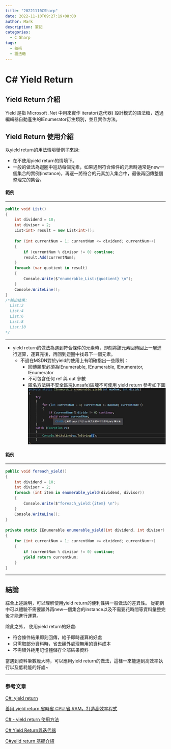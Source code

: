 ```yaml
---
title: "20221110CSharp"
date: 2022-11-10T09:27:19+08:00
author: Mark
description: 筆記
categories:
  - C Sharp 
tags:
  - 技術
  - 語法糖
---
```


# C# Yield Return

## Yield Return 介紹

  Yield 是指 Microsoft .Net 中用來實作 iterator(迭代器) 設計模式的語法糖，透過編輯器自動產生的IEnumerator衍生類別，並且實作方法。

## Yield Return 使用介紹

  以yield return的用法情境舉例子來說:

- 在不使用yield return的情境下。
- 一般的做法為迴圈中巡訪每個元素，如果遇到符合條件的元素時通常是new一個集合的實例(instance)，再逐一將符合的元素加入集合中，最後再回傳整個整理完的集合。

#### 範例

---

  ```C#
  public void List()
  {
      int dividend = 10;
      int divisor = 2;
      List<int> result = new List<int>();

      for (int currentNum = 1; currentNum <= dividend; currentNum++)
      {
          if (currentNum % divisor != 0) continue;
          result.Add(currentNum);
      }
      foreach (var quotient in result)
      {
          Console.Write($"enumerable_List:{quotient} \n");
      }
      Console.WriteLine();
  }
  /*輸出結果:
    List:2
    List:4
    List:6
    List:8
    List:10
  */
  ```

---  

- yield return的做法為遇到符合條件的元素時，即刻將該元素回傳回上一層進行運算，運算完後，再回到迴圈中找尋下一個元素。
  - 不過在MSDN對於yield的使用上有明確指出一些限制：
    - 回傳類型必須為IEnumerable, IEnumerable<T>, IEnumerator, IEnumerator<T>
    - 不可包含任何 ref 與 out 參數
    - 匿名方法與不安全區塊(unsafe)區塊不可使用 yield return 參考如下圖
  ![不安全區塊(unsafe)區塊不可使用](/images/yieldErrorImg.JPG)
#### 範例

---

  ```C#
  public void foreach_yield()
  {
      int dividend = 10;
      int divisor = 2;
      foreach (int item in enumerable_yield(dividend, divisor))
      {
          Console.Write($"foreach_yield:{item} \n");
      }
      Console.WriteLine();
  }

  private static IEnumerable enumerable_yield(int dividend, int divisor)
  {
      for (int currentNum = 1; currentNum <= dividend; currentNum++)
      {
          if (currentNum % divisor != 0) continue;
          yield return currentNum;
      }
  }
  ```

---  

## 結論

綜合上述說明，可以理解使用yield return的便利性與一般做法的差異性。
從範例中可以體驗不需要額外再new一個集合的instance以及不需要花時間等資料彙整完後才能進行運算。

除此之外，
使用yield return的好處:

- 符合條件結果即刻回傳，給予即時運算的好處
- 只需取部分資料時，省去額外處理無用的資料成本
- 不需額外耗用記憶體儲存全部結果資料

當遇到資料筆數龐大時，可以應用yield return的做法，這樣一來能達到高效率執行以及低耗能的好處~

---

### 參考文章

[C#: yield return](https://josipmisko.com/posts/c-sharp-ienumerable-vs-list)

[善用 yield return 省時省 CPU 省 RAM，打造高效率程式](https://blog.darkthread.net/blog/yield-return/)

[C# - yield return 使用方法](http://limitedcode.blogspot.com/2014/07/c-yeild.html)

[C# Yield Return與迭代器](https://toyo0103.github.io/2018/12/21/%E3%80%90C-%E3%80%91yield_retuen/)

[C#yeild return 基礎介紹](http://lesliechang-blog.logdown.com/posts/733069)
